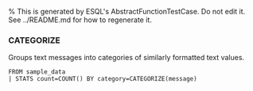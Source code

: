 % This is generated by ESQL's AbstractFunctionTestCase. Do not edit it. See ../README.md for how to regenerate it.

### CATEGORIZE
Groups text messages into categories of similarly formatted text values.

```esql
FROM sample_data
| STATS count=COUNT() BY category=CATEGORIZE(message)
```
